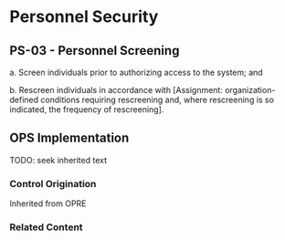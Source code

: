 # Personnel Security
## PS-03 - Personnel Screening

a. Screen individuals prior to authorizing access to the system; and

b. Rescreen individuals in accordance with [Assignment: organization-defined conditions requiring rescreening and, where rescreening is so indicated, the frequency of rescreening].

## OPS Implementation

TODO: seek inherited text

### Control Origination

Inherited from OPRE

### Related Content
